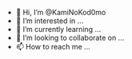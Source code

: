 - 👋 Hi, I’m @KamiNoKod0mo
- 👀 I’m interested in ...
- 🌱 I’m currently learning ...
- 💞️ I’m looking to collaborate on ...
- 📫 How to reach me ...

<!---
KamiNoKod0mo/KamiNoKod0mo is a ✨ special ✨ repository because its `README.md` (this file) appears on your GitHub profile.
You can click the Preview link to take a look at your changes.
--->
